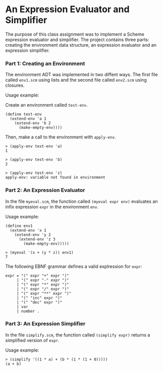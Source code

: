 # An Expression Evaluator and Simplifier

The purpose of this class assignment was to implement a Scheme expression evaluator and simplifier. 
The project contains three parts: creating the environment data structure, an expression evaluator and an expression
simplifier.

### Part 1: Creating an Environment

The environment ADT was implemented in two diffent ways. The first file called `env1.scm` using lists and the second
file called `env2.scm` using closures.

Usage example:

Create an environment called `test-env`.
```
(define test-env
  (extend-env 'a 1
    (extend-env 'b 2
      (make-empty-env))))
```
Then, make a call to the environment with `apply-env`.
```
> (apply-env test-env 'a)
1

> (apply-env test-env 'b)
2

> (apply-env test-env 'z)
apply-env: variable not found in environment
```

### Part 2: An Expression Evaluator

In the file `myeval.scm`, the function called `(myeval expr env)` evaluates an infix expression `expr` in the environment
`env`.

Usage example:
```
(define env1
  (extend-env 'x 1
    (extend-env 'y 2
      (extend-env 'z 3
        (make-empty-env)))))
        
> (myeval '(x + (y * z)) env1)
7
```

The following EBNF grammar defines a valid explression for `expr`:
```
expr = "(" expr "+" expr ")"
     | "(" expr "-" expr ")"
     | "(" expr "*" expr ")"
     | "(" expr "/" expr ")"
     | "(" expr "**" expr ")"
     | "(" "inc" expr ")"
     | "(" "dec" expr ")"
     | var
     | number .
```

### Part 3: An Expression Simplifier

In the file `simplify.scm`, the function called `(simplify expr)` returns a simplified version of `expr`.

Usage example:
```
> (simplify '((1 * a) + (b * (1 * (1 + 0)))))
(a + b)
```
